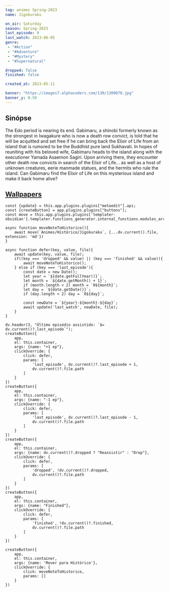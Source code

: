 ```yaml
---
tag: animes Spring-2023
name: Jigokuraku

on_air: Saturday
season: Spring-2023
last_episode: 9
last_watch: 2023-06-05
genre: 
 - "#Action"
 - "#Adventure"
 - "#Mystery"
 - "#Supernatural"

dropped: false
finished: false

created_at: 2023-05-11

banner: "https://images7.alphacoders.com/130/1309070.jpg"
banner_y: 0.50
---
```

## Sinópse
The Edo period is nearing its end. Gabimaru, a shinobi formerly known as the strongest in Iwagakure who is now a death row convict, is told that he will be acquitted and set free if he can bring back the Elixir of Life from an island that is rumored to be the Buddhist pure land Sukhavati. In hopes of reuniting with his beloved wife, Gabimaru heads to the island along with the executioner Yamada Asaemon Sagiri. Upon arriving there, they encounter other death row convicts in search of the Elixir of Life... as well as a host of unknown creatures, eerie manmade statues, and the hermits who rule the island. Can Gabimaru find the Elixir of Life on this mysterious island and make it back home alive?

## [Wallpapers](https://wall.alphacoders.com/search.php?search=Jigokuraku&lang=Portuguese)

```dataviewjs
const {update} = this.app.plugins.plugins["metaedit"].api;
const {createButton} = app.plugins.plugins["buttons"];
const move = this.app.plugins.plugins['templater-obsidian'].templater.functions_generator.internal_functions.modules_array[1].static_functions.get('move');

async function moveNoteToHistorico(){
	await move(`Animes/Histórico/Jigokuraku`, {...dv.current().file, extension: 'md'})
}

async function defer(key, value, file){
	await update(key, value, file);
	if((key === 'dropped' && value) || (key === 'finished' && value)){
		await moveNoteToHistorico();
	} else if (key === 'last_episode'){
		const date = new Date();
		let year = `${date.getFullYear()}`;
		let month = `${date.getMonth() + 1}`;
		if (month.length < 2) month = `0${month}`;
		let day = `${date.getDate()}`;
		if (day.length < 2) day = `0${day}`;

		const newDate = `${year}-${month}-${day}`;
		await update('last_watch', newDate, file);
	}
}

dv.header(3, "Último episódio assistido: `$= dv.current()?.last_episode`");
createButton({
	app,
	el: this.container,
	args: {name: "+1 ep"},
	clickOverride: {
		click: defer,
		params: [
			'last_episode', dv.current()?.last_episode + 1,
			dv.current()?.file.path
		]
	}
})
createButton({
	app,
	el: this.container,
	args: {name: "-1 ep"},
	clickOverride: {
		click: defer,
		params: [
			'last_episode', dv.current()?.last_episode - 1,
			dv.current()?.file.path
		]
	}
})
createButton({
	app,
	el: this.container,
	args: {name: dv.current()?.dropped ? "Reassistir" : "Drop"},
	clickOverride: {
		click: defer,
		params: [
			'dropped', !dv.current()?.dropped,
			dv.current()?.file.path
		]
	}
})
createButton({
	app,
	el: this.container,
	args: {name: "Finished"},
	clickOverride: {
		click: defer,
		params: [
			'finished', !dv.current()?.finished,
			dv.current()?.file.path
		]
	}
})

createButton({
	app,
	el: this.container,
	args: {name: 'Mover para Histórico'},
	clickOverride: {
		click: moveNoteToHistorico,
		params: []
	}
})
```
